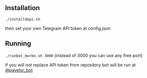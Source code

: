 ## Installation

``./installdeps.sh``

then set your own Telegram API token at config.json

## Running

``./runbot_morbo.sh 3000`` (instead of 3000 you can use any free port)

If you will not replace API token from repository bot will be run at 
[@pavelsr_bot](https://telegram.me/pavelsr_bot)
